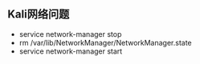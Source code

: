 ## Kali网络问题
* service network-manager stop  
* rm /var/lib/NetworkManager/NetworkManager.state  
* service network-manager start
## 